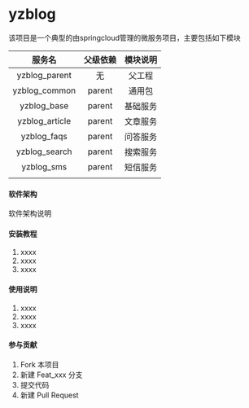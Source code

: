 # yzblog

该项目是一个典型的由springcloud管理的微服务项目，主要包括如下模块

|     服务名     | 父级依赖 | 模块说明 |
| :------------: | :------: | :------: |
| yzblog_parent  |    无    |  父工程  |
| yzblog_common  |  parent  |  通用包  |
|  yzblog_base   |  parent  | 基础服务 |
| yzblog_article |  parent  | 文章服务 |
|  yzblog_faqs   |  parent  | 问答服务 |
| yzblog_search  |  parent  | 搜索服务 |
|   yzblog_sms   |  parent  | 短信服务 |
|                |          |          |



#### 软件架构

软件架构说明


#### 安装教程

1. xxxx
2. xxxx
3. xxxx

#### 使用说明

1. xxxx
2. xxxx
3. xxxx

#### 参与贡献

1. Fork 本项目
2. 新建 Feat_xxx 分支
3. 提交代码
4. 新建 Pull Request